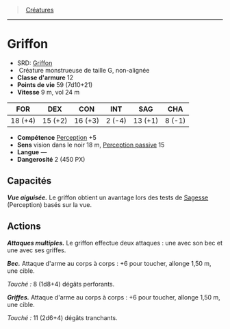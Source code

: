 ﻿---
!MonsterHD
Type: Créature monstrueuse
Size: G
Alignment: non-alignée
ArmorClass: 12
HitPoints: 59 (7d10+21)
Speed: 9 m, vol 24 m
Strength: 18 (+4)
Dexterity: 15 (+2)
Constitution: 16 (+3)
Intelligence: ' 2 (-4)'
Wisdom: 13 (+1)
Charisma: ' 8 (-1)'
Skills: '[Perception](hd_abilities_wisdom_perception.md) +5'
Senses: vision dans le noir 18 m, [Perception passive](hd_abilities_dexterity_perception_passive.md) 15
Languages: —
Challenge: 2 (450 PX)
Id: monsters_hd.md#griffon
ParentLink: monsters_hd.md#créatures
Name: Griffon
ParentName: Créatures
NameLevel: 1
AltName: '[Griffon](srd_monsters_griffon.md)'
Attributes: {}
---
> [Créatures](hd_monsters.md)

---

# Griffon

- SRD: [Griffon](srd_monsters_griffon.md)
-  Créature monstrueuse de taille G, non-alignée
- **Classe d'armure** 12
- **Points de vie** 59 (7d10+21)
- **Vitesse** 9 m, vol 24 m

|FOR|DEX|CON|INT|SAG|CHA|
|---|---|---|---|---|---|
|18 (+4)|15 (+2)|16 (+3)| 2 (-4)|13 (+1)| 8 (-1)|

- **Compétence** [Perception](hd_abilities_wisdom_perception.md) +5
- **Sens** vision dans le noir 18 m, [Perception passive](hd_abilities_dexterity_perception_passive.md) 15
- **Langue** —
- **Dangerosité** 2 (450 PX)

## Capacités

**_Vue aiguisée._** Le griffon obtient un avantage lors des tests de [Sagesse](hd_abilities_wisdom.md) (Perception) basés sur la vue.

## Actions

**_Attaques multiples._** Le griffon effectue deux attaques : une avec son bec et une avec ses griffes.

**_Bec._** Attaque d'arme au corps à corps : +6 pour toucher, allonge 1,50 m, une cible.

_Touché :_ 8 (1d8+4) dégâts perforants.

**_Griffes._** Attaque d'arme au corps à corps : +6 pour toucher, allonge 1,50 m, une cible.

_Touché :_ 11 (2d6+4) dégâts tranchants.


